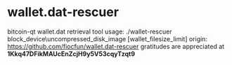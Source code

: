 wallet.dat-rescuer
==================

bitcoin-qt wallet.dat retrieval tool
usage: ./wallet-rescuer block_device\uncompressed_disk_image [wallet_filesize_limit]
origin: https://github.com/fiocfun/wallet.dat-rescuer
gratitudes are appreciated at **1Kkq47DFikMAUcEnZcjH9y5V53cqyTzqt9**
